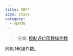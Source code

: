 ```yaml
---
title: OOFF
icon: state
category:
  - 操作数
---
```


> 分类: [控制评价函数操作数](/hb/operands/136/900/  "Zemax 操作数 控制评价函数操作数")

同BLNK操作数。